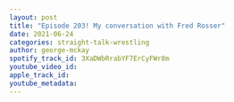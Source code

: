 ```yaml
---
layout: post
title: "Episode 203! My conversation with Fred Rosser"
date: 2021-06-24
categories: straight-talk-wrestling
author: george-mckay
spotify_track_id: 3XaDWbRrabYF7ErCyFWr8m
youtube_video_id: 
apple_track_id: 
youtube_metadata: 
---
```

